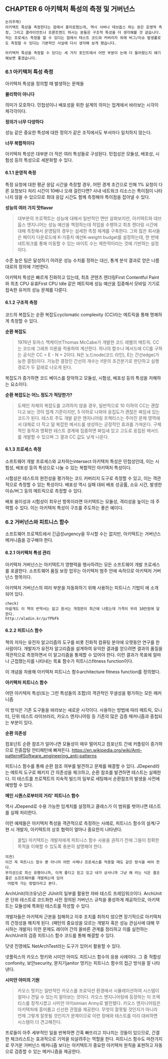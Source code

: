 ## CHAPTER 6 아키텍처 특성의 측정 및 거버넌스

```
논의주제)
아키텍트 특성을 측정한다는 점에서 흥미로웠는데, 역시 서버나 데브옵스 하는 분은 운영적 측정, 그리고 클라이언트나 프론트엔드 하시는 분들은 구조적 특성을 더 생각해볼 것 같습니다. 저는 프로세스 측정을 할 수 있다는 점에서 테스트 코드와 커버리지 외에 버그/이슈 발생률로도 측정할 수 있다는 기본적인 사실에 다시 생각해 보게 됐습니다.

아키텍처 특성을 측정할 수 있다는 세 가지 포인트에서 어떤 부분이 눈에 더 들어왔는지 얘기해보면 좋겠습니다. 
```

### 6.1 아키텍처 특성 측정

아키텍처 특성을 정의할 때 발생하는 문제들

**물리학이 아니다**

의미가 모호하다. 민첩성이나 배포성을 위한 설계의 의미는 업계에서 바라보는 시각이 제각각이다.

**정의가 너무 다양하다**

성능 같은 중요한 특성에 대한 정의가 같은 조직에서도 부서마다 일치하지 않는다.

**너무 복합적이다**

아키텍처 특성은 대부분 더 작은 여러 특성들로 구성된다. 민첩성은 모듈성, 배포성, 시험성 등의 특성으로 세분화할 수 있다.

#### 6.1.1 운영적 측정

특정 요청에 대한 평균 응답 시간을 측정할 경우, 어떤 경계 조건으로 인해 1% 요청이 다른 요청보다 처리 시간이 10배나 오래 걸린다면? 사내 네트워크 리소스는 특이점이 나타나지 않을 수 있으므로 최대 응답 시간도 함께 측정해야 특이점을 잡아낼 수 있다.

**성능의 여러 가지 맛flavor**

> 대부분의 프로젝트는 성능에 대해서 일반적인 면만 살펴보지만, 아키텍트와 데브옵스 엔지니어는 성능 예산을 책정하는데 작업을 수행하고 최초 렌더링 시간에 대해 측정해서 운영팀의 경우는 섬세한 측정 체계를 구축한다.
그외 많은 회사들은 페이지 다운로드에 K-가중치 예산K-weight budget를 설정하는데, 한 번에 네트워크를 통해 이동할 수 있는 바이트 수는 제한적이라는 것에 기반하는 설정이다. 

수준 높은 팀은 달성하기 어려운 성능 수치를 정하는 대신, 통계 분석 결과로 얻은 나름대로의 정의에 기반한다.

아키텍처 특성은 빠르게 진화하고 있는데, 최초 콘텐츠 렌더링First Contentful Paint와 최초 CPU 유휴First CPU Idle 같은 메트릭에 성능 예산을 집중해서 모바일 기기로 접속한 유저의 성능 문제를 다룬다.

#### 6.1.2 구조적 측정

코드의 복잡도는 순환 복잡도cyclomatic complexity (CC)라는 메트릭을 통해 명쾌하게 측정할 수 있다.

**순환 복잡도**

> 1976년 토마스 맥케이브Thomas McCabe가 개발한 코드 레벨의 메트릭. CC는 코드에 그래프 이론을 적용하여 계산한다. 하나의 함수나 메서드에 CC를 구하는 공식은 CC = E - N + 2이다. N은 노드node(코드 라인), E는 간선edge(가능한 결정)이다. 가능한 결정인 간선의 개수는 if문의 조건분기로 판단하고 실행 경로가 두 갈래로 나오게 된다.

복잡도가 증가하면 코드 베이스를 장악하고 모듈성, 시험성, 배포성 등의 특성을 저해하는 요소이다.

**순환 복잡도는 어느 정도가 적당한가?**

> 도메인 자체의 복잡도를 고려하지 않을 경우, 일반적으로 10 이하의 CC는 괜찮다고 보는 것이 업계 기준이지만, 5 이하로 나와야 응집도가 괜찮은 짜임새 있는 코드가 된다.
테스트 주도 개발 같은 엔지니어링 프랙티스는 주어진 문제 영역에서 대체로 더 작고 덜 복잡한 메서드를 생성하는 긍정적인 효과를 가져온다. 구체적인 동작과 명확한 테스트 경계에 집중하면 짜임새 있고 고도로 응집된 메서드를 개발할 수 있으며 그 결과 CC 값도 낮게 나온다. 

#### 6.1.3 프로세스 측정

소프트웨어 개발 프로세스와 교차하는intersect 아키텍처 특성은 민첩성인데, 이는 시험성, 배포성 등의 특성으로 나눌 수 있는 복합적인 아키텍처 특성이다.

시험성은 테스트의 완전성을 평가하는 코드 커버리지 도구로 측정할 수 있고, 이는 객관적으로 측정할 수 있는 특성이다. 배포성 역시 실패 대비 배포 성공률, 소요 시간, 발생한 이슈/버그 등의 메트릭으로 측정할 수 있다.

배포 용이성과 시험성이 최우선 항목이라면 아키텍트는 모듈성, 격리성을 높이는 데 주력할 수 있다. 이는 아키텍처 특성이 구조를 주도하는 좋은 예이다.

### 6.2 거버넌스와 피트니스 함수

소프트웨어 프로젝트에서 긴급성urgency을 무시할 수는 없지만, 아키텍트는 거버넌스 메커니즘을 강구해야 한다. 

#### 6.2.1 아키텍처 특성 관리

아키텍처 거버넌스는 아키텍트가 영향력을 행사하려는 모든 소프트웨어 개발 프로세스를 포괄한다. 소프트웨어 품질 보장 업무는 아키텍처 범주 안에 속하므로 아키텍처 거버넌스 항목이다.

아키텍처 거버넌스의 여러 부분을 자동화하기 위해 사용하는 피트니스 기법이 <Building Evolutionary Architectures>에 소개 되어 있다.

```
check)
아쉽게도 이 책의 번역서는 없고 원서는 개정판이 최근에 나왔는데 가격이 무려 10만원에 달한다.
http://aladin.kr/p/fPbFk
```

#### 6.2.2 피트니스 함수

<Building Evolutionary Architectures> 책의 저자는 유전자 알고리즘의 도구를 비롯 진화적 컴퓨팅 분야에 오랫동안 연구를 한 사람이다. 개발자가 유전자 알고리즘을 설계하여 유익한 결과를 얻으려면 결과의 품질을 객관적으로 측정하면서 이 알고리즘을 통제할 수 있어야 한다. 이런 결과가 목표에 얼마나 근접했는지를 나타내는 목표 함수가 피트니스fitness function이다.

이 개념을 차용해 아키텍처 피트니스 함수architecture fitness function를 정의했다.

**아키텍처 피트니스 함수**

어떤 아키텍처 특성(또는 그런 특성들의 조합)의 객관적인 무셜성을 평가하는 모든 매커니즘

이 방식은 기존 도구들을 바라보는 새로운 시각이다. 사용하는 방법에 따라 메트릭, 모니터, 단위 테스트 라이브러리, 카오스 엔지니어링 등 기존의 많은 검증 매커니즘과 중첩되는 부분이 있다.

**순환 의존성**

컴포넌트 순환 참조가 일어나면 모듈성이 매우 떨어지고 컴포넌트 간에 커플링이 증가하므로 진흙잡탕 안티패턴에 빠져든다.
https://en.wikipedia.org/wiki/Anti-pattern#Software_engineering_anti-patterns

피트니스 함수를 통해 순환 참조 여부를 발견하고 문제를 해결할 수 있다. JDepend라는 메트릭 도구로 패키지 간 의존성을 체크하고, 순환 참조를 발견하면 테스트는 실패한다. 이 테스트를 프로젝트의 지속적 빌드의 일부로 세팅해서 순환참조의 발생을 사전에 예방할 수 있다.

**메인 시퀀스로부터의 거리' 피트니스 함수**

역시 JDepend로 수용 가능한 임계치를 설정하고 클래스가 이 범위를 벗어나면 테스트를 실패 처리한다.

이런 예제들은 아키텍처 특성을 객관적으로 측정하는 사례로, 피트니스 함수의 설계/구현 시 개발자, 아키텍트의 상호 협력이 얼마나 중요한지 나타낸다.

> 꿀팁) 아키텍트는 개발자에게 피트니스 함수 사용을 권하기 전에 그들이 정확한 목적을 이해할 수 있도록 충분히 설명해야 한다.

```
의견)
이건 꼭 피트니스 함수 뿐 아니라 어떤 사례나 프로세스를 적용할 때도 같은 방식을 써야 한다.
무지성으로 최신 유행이니까, 이게 좋다고 믿고 있고 내가 상사니까 그냥 해 라는 식은 결코 좋은 소프트웨어를 개발하는데 있어 
 어렵게 가는 방법이라고 본다.
```

ArchUnit(아크유닛)은 JUnit의 일부를 활용한 자바 테스트 프레임워크이다. ArchUnit은 단위 테스트로 코드화한 사전 정의된 거버넌스 규칙을 풍성하게 제공하므로, 아키텍트는 모듈성에 특화된 테스트를 작성할 수 있다.

개발자들은 아키텍처 근본을 침해하고 이후 조치를 취하지 않으면 장기적으로 아키텍처의 건정성을 해치게 된다.
(패턴의 중요성을 모르는 개발자 혹은 성능 관심사에 대해 무시하는 개발자)
이런 문제도 레이어 간의 올바른 관계를 정리하고 이를 실천하는 ArchUnit의 검증 피트니스 함수 코드를 통해 해결할 수 있다.

닷넷 진영에도 NetArchTest라는 도구가 있어서 활용할 수 있다.

넷플릭스의 카오스 멍키와 시미안 아미도 피트니스 함수의 응용 사례이다. 그 중 적합성confonity, 보안security, 문지기janitor 멍키는 피트니스 함수의 접근 방식을 잘 나타낸다.

**시미안 아미의 기원**

> 카오스 멍키는 일반적인 카오스를 프로덕션 환경에서 시뮬레이션하여 시스템이 얼마나 견딜 수 있는지 알아보는 것이다. 카오스 엔지니어링에 등장하는 이 프랙티스를 정착시켰고 시미안 아미simian Army로 발전했다.
카오스 엔지니어링은 아키텍처에 흥미롭고 신선한 관점을 제공한다. 무엇이 잘못될 것인지가 아니라 언제 그렇게 잘못될 것인지가 문제이므로 이런 장애와 테스트를 미리 대비하면 시스템이 더 견고해진다.

프로들이 아주 세부적인 일을 반복하면 간혹 빠뜨리고 지나치는 것들이 있으므로, 간결한 체크리스트는 효과적으로 기억을 되살려주는 역할을 한다. 피트니스 함수도 마찬가지로 무거운 거버넌스 메커니즘 보다는 아키텍트가 중요한 아키텍처 원칙을 표현하고 자동으로 검증할 수 있는 메커니즘을 제공한다.